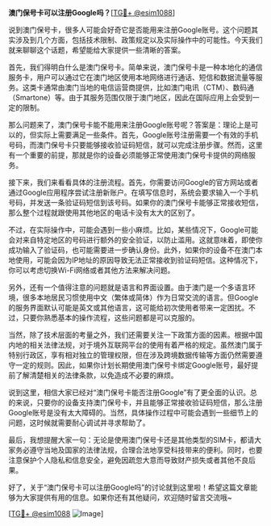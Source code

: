 **澳门保号卡可以注册Google吗？**[[TG💪+ @esim1088](https://t.me/s/esim1088)]

说到澳门保号卡，很多人可能会好奇它是否能用来注册Google账号。这个问题其实涉及到几个方面，包括技术限制、政策规定以及实际操作中的可能性。今天我们就来聊聊这个话题，希望能给大家提供一些清晰的答案。

首先，我们得明白什么是澳门保号卡。简单来说，澳门保号卡是一种本地化的通信服务卡，用户可以通过它在澳门地区使用本地网络进行通话、短信和数据流量等服务。这类卡通常由澳门当地的电信运营商提供，比如澳门电讯（CTM）、数码通（Smartone）等。由于其服务范围仅限于澳门地区，因此在国际应用上会受到一定的限制。

那么问题来了，澳门保号卡能不能用来注册Google账号呢？答案是：理论上是可以的，但实际上需要满足一些条件。首先，Google账号注册需要一个有效的手机号码，而澳门保号卡只要能够接收验证码短信，就可以完成注册步骤。然而，这里有一个重要的前提，那就是你的设备必须能够正常使用澳门保号卡提供的网络服务。

接下来，我们来看看具体的注册流程。首先，你需要访问Google的官方网站或者通过Google应用程序尝试注册新账户。在填写信息时，系统会要求输入一个手机号码，并发送一条验证码短信到该号码。如果你的澳门保号卡能够正常接收短信，那么整个过程就跟使用其他地区的电话卡没有太大的区别了。

不过，在实际操作中，可能会遇到一些小麻烦。比如，某些情况下，Google可能会对来自特定地区的号码进行额外的安全验证，以防止滥用。这就意味着，即使你成功输入了验证码，也可能需要进一步确认身份。此外，如果你的设备不在澳门本地使用，可能会因为IP地址的原因导致无法正常接收到验证码短信。这种情况下，你可以考虑切换Wi-Fi网络或者其他方法来解决问题。

另外，还有一个值得注意的问题就是语言和界面设置。由于澳门是一个多语言环境，很多本地居民习惯使用中文（繁体或简体）作为日常交流的语言。但Google的服务界面默认可能是英文或其他语言，这可能给初次使用者带来一定困扰。不过，只要你熟悉基本的操作流程，这些问题都是可以克服的。

当然，除了技术层面的考量之外，我们还需要关注一下政策方面的因素。根据中国内地的相关法律法规，对于境外互联网平台的使用有着严格的规定。虽然澳门属于特别行政区，享有相对独立的管理权限，但在涉及跨境数据传输等方面仍然需要遵守一定的规则。因此，如果你计划长期使用澳门保号卡绑定Google账号，最好提前了解清楚相关的法律条款，以免造成不必要的麻烦。

说到这里，相信大家已经对“澳门保号卡能否注册Google”有了更全面的认识。总的来说，只要你的设备支持澳门保号卡，并且能够正常接收验证码短信，那么注册Google账号是没有太大障碍的。当然，具体操作过程中可能会遇到一些细节上的问题，这时候就需要耐心调试并寻求帮助了。

最后，我想提醒大家一句：无论是使用澳门保号卡还是其他类型的SIM卡，都请大家务必遵守当地及国家的法律法规，合理合法地享受科技带来的便利。同时，也要注意保护个人隐私和信息安全，避免因疏忽大意而导致财产损失或者其他不良后果。

好了，关于“澳门保号卡可以注册Google吗”的讨论就到这里啦！希望这篇文章能够为大家提供有用的信息。如果你还有其他疑问，欢迎随时留言交流哦~

[[TG💪+ @esim1088](https://t.me/s/esim1088) ![Image](https://i.postimg.cc/4NQfJmqS/Snipaste-2025-05-13-00-14-12.png)]